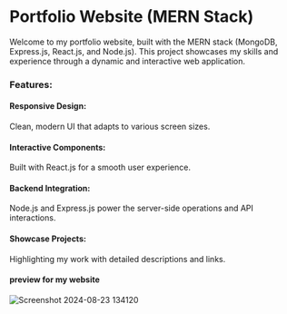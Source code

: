 <h1>Portfolio Website (MERN Stack)</h1>
Welcome to my portfolio website, built with the MERN stack (MongoDB, Express.js, React.js, and Node.js). This project showcases my skills and experience through a dynamic and interactive web application.

<h3>Features:</h3>

<h4>Responsive Design:</h4> Clean, modern UI that adapts to various screen sizes.
<h4>Interactive Components:</h4> Built with React.js for a smooth user experience.
<h4>Backend Integration:</h4> Node.js and Express.js power the server-side operations and API interactions.
<h4>Showcase Projects:</h4> Highlighting my work with detailed descriptions and links.


<h4>preview for my website</h4>


<!-- ![Screenshot 2024-08-23 134120](https://github.com/user-attachments/assets/6c30fcc0-cb31-455d-a384-4858f9392b68) -->
![Screenshot 2024-08-23 134120](https://pawan1305.github.io/My-Portfolio/)
